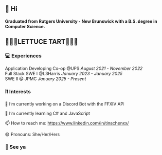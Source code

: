 ## 👋 Hi
#### Graduated from Rutgers University - New Brunswick with a B.S. degree in Computer Science.
## 🥧🥗🥗LETTUCE TART🥗🥗🥧

### 💻 Experiences
Application Developing Co-op @UPS _August 2021 - November 2022_
<br>Full Stack SWE I @L3Harris _January 2023 - January 2025_
<br> SWE II @ JPMC _January 2025 - Present_

### ❕❗ Interests

🔭 I’m currently working on a Discord Bot with the FFXIV API 

🌱 I’m currently learning C# and JavaScript

📫 How to reach me: https://www.linkedin.com/in/tinachenxx/

😄 Pronouns: She/Her/Hers 

### 👐 See ya
